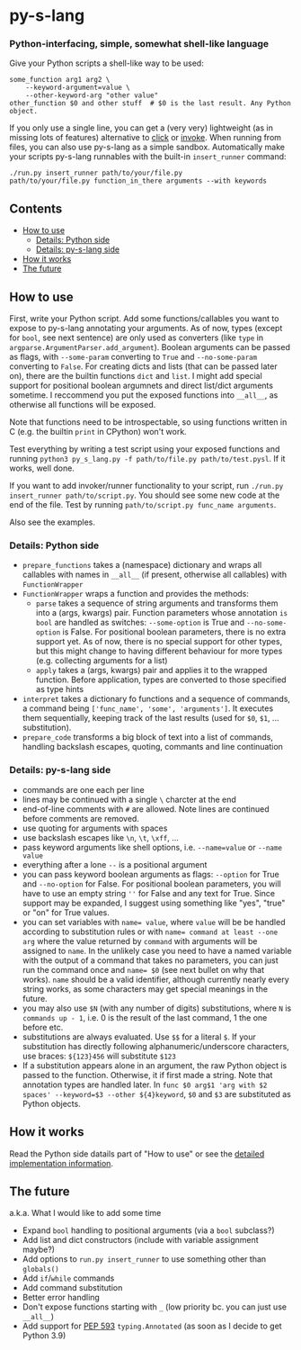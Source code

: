 # py-s-lang
### Python-interfacing, simple, somewhat shell-like language

Give your Python scripts a shell-like way to be used:

    some_function arg1 arg2 \
        --keyword-argument=value \
        --other-keyword-arg "other value"
    other_function $0 and other stuff  # $0 is the last result. Any Python object.

If you only use a single line, you can get a (very very) lightweight
(as in missing lots of features) alternative to
[click](https://palletsprojects.com/p/click/) or [invoke](https://www.pyinvoke.org/).
When running from files, you can also use py-s-lang as a simple sandbox.
Automatically make your scripts py-s-lang runnables with the built-in ``insert_runner``
command:

    ./run.py insert_runner path/to/your/file.py
    path/to/your/file.py function_in_there arguments --with keywords

## Contents

- [How to use](#how-to-use)
  - [Details: Python side](#details-python-side)
  - [Details: py-s-lang side](#details-py-s-lang-side)
- [How it works](#how-it-works)
- [The future](#the-future)

## How to use

First, write your Python script. Add some functions/callables you want to expose to
py-s-lang annotating your arguments. As of now, types (except for ``bool``, see next sentence)
are only used as converters (like ``type`` in ``argparse.ArgumentParser.add_argument``).
Boolean arguments can be passed as flags, with ``--some-param`` converting to
``True`` and ``--no-some-param`` converting to ``False``.
For creating dicts and lists (that can be passed later on), there are the builtin functions ``dict`` and ``list``.
I might add special support for positional boolean argumnets and direct list/dict arguments sometime.
I reccommend you put the exposed functions into ``__all__``, as otherwise all functions will be exposed.

Note that functions need to be introspectable, so using functions written in C
(e.g. the builtin ``print`` in CPython) won't work.

Test everything by writing a test script using your exposed functions and
running ``python3 py_s_lang.py -f path/to/file.py path/to/test.pysl``. If it works, well done.

If you want to add invoker/runner functionality to your script, run ``./run.py insert_runner path/to/script.py``.
You should see some new code at the end of the file. Test by
running ``path/to/script.py func_name arguments``.

Also see the examples.

### Details: Python side

- ``prepare_functions`` takes a (namespace) dictionary and wraps all callables with
    names in ``__all__`` (if present, otherwise all callables) with ``FunctionWrapper``
- ``FunctionWrapper`` wraps a function and provides the methods:
    - ``parse`` takes a sequence of string arguments and transforms them into a (args, kwargs)
        pair. Function parameters whose annotation ``is bool`` are handled as
        switches: ``--some-option`` is True and ``--no-some-option`` is False.
        For positional boolean parameters, there is no extra support yet.
        As of now, there is no special support for other types, but this might change to
        having different behaviour for more types (e.g. collecting arguments for a list)
    - ``apply`` takes a (args, kwargs) pair and applies it to the wrapped function.
        Before application, types are converted to those specified as type hints
- ``interpret`` takes a dictionary fo functions and a sequence of commands, a command being
    ``['func_name', 'some', 'arguments']``. It executes them sequentially, keeping track
    of the last results (used for ``$0``, ``$1``, ... substitution).
- ``prepare_code`` transforms a big block of text into a list of commands, handling
    backslash escapes, quoting, commants and line continuation

### Details: py-s-lang side

- commands are one each per line
- lines may be continued with a single ``\`` charcter at the end
- end-of-line comments with ``#`` are allowed. Note lines are continued before comments are removed.
- use quoting for arguments with spaces
- use backslash escapes like ``\n``, ``\t``, ``\xff``, ...
- pass keyword arguments like shell options, i.e. ``--name=value`` or ``--name value``
- everything after a lone ``--`` is a positional argument
- you can pass keyword boolean arguments as flags: ``--option`` for True
  and ``--no-option`` for False. For positional boolean parameters,
  you will have to use an empty string ``''`` for False and any text
  for True. Since support may be expanded, I suggest using something like
  "yes", "true" or "on" for True values.
- you can set variables with ``name= value``, where ``value`` will be be handled
  according to substitution rules or with ``name= command at least --one arg``
  where the value returned by ``command`` with arguments will be assigned to ``name``.
  In the unlikely case you need to have a named variable with the output of a
  command that takes no parameters, you can just run the command once and ``name= $0``
  (see next bullet on why that works).
  ``name`` should be a valid identifier, although currently nearly every string
  works, as some characters may get special meanings in the future.
- you may also use ``$N`` (with any number of digits) substitutions,
  where ``N`` is ``commands up - 1``, i.e. 0 is the result of the last command, 1 the one before etc.
- substitutions are always evaluated. Use ``$$`` for a literal ``$``. If your substitution has
    directly following alphanumeric/underscore characters, use braces: ``${123}456`` will substitute ``$123``
- If a substitution appears alone in an argument, the raw Python object is passed to the function.
    Otherwise, it if first made a string. Note that annotation types are handled later.
    In ``func $0 arg$1 'arg with $2 spaces' --keyword=$3 --other ${4}keyword``,
    ``$0`` and ``$3`` are substituted as Python objects.

## How it works

Read the Python side datails part of "How to use" or
see the [detailed implementation information](https://github.com/mik2k2/py-s-lang/blob/master/py_s_lang.py).

## The future
a.k.a. What I would like to add some time

- Expand ``bool`` handling to positional arguments (via a ``bool`` subclass?)
- Add list and dict constructors (include with variable assignment maybe?)
- Add options to ``run.py insert_runner`` to use something other than ``globals()``
- Add ``if``/``while`` commands
- Add command substitution
- Better error handling
- Don't expose functions starting with ``_`` (low priority bc. you can just use ``__all__``)
- Add support for [PEP 593](https://www.python.org/dev/peps/pep-0593/) ``typing.Annotated`` (as soon as I decide to get Python 3.9)
